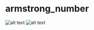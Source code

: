 # armstrong_number
![alt text](https://img.shields.io/github/issues/aravindhshn/armstrong_number) ![alt text](https://img.shields.io/github/stars/aravindhshn/armstrong_number)

